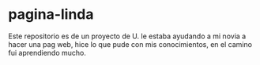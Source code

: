 # pagina-linda
Este repositorio es de un proyecto de U. le estaba ayudando a mi novia a hacer una pag web, hice lo que pude con mis conocimientos, en el camino fui aprendiendo mucho.
